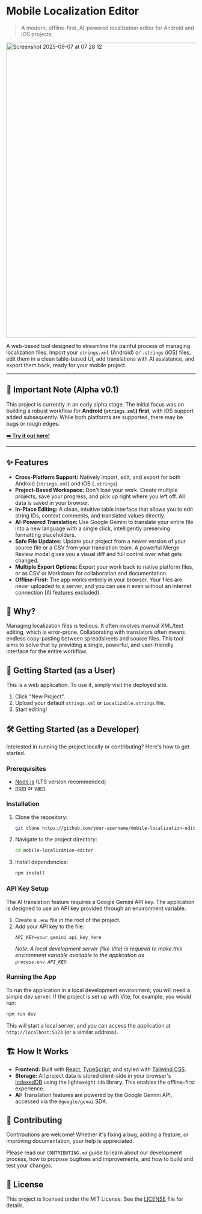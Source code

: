 # Mobile Localization Editor

> A modern, offline-first, AI-powered localization editor for Android and iOS projects.

<img width="1452" height="782" alt="Screenshot 2025-09-07 at 07 28 12" src="https://github.com/user-attachments/assets/9f8b7e31-cb98-4e70-b0f6-c1c5f4ff70d6" />

A web-based tool designed to streamline the painful process of managing localization files. Import your `strings.xml` (Android) or `.strings` (iOS) files, edit them in a clean table-based UI, add translations with AI assistance, and export them back, ready for your mobile project.

---

## 🚨 Important Note (Alpha v0.1)

This project is currently in an early alpha stage. The initial focus was on building a robust workflow for **Android (`strings.xml`) first**, with iOS support added subsequently. While both platforms are supported, there may be bugs or rough edges.

**[➡️ Try it out here!](https://mobile-localization-editor-1020602569703.us-west1.run.app/)**

---

## ✨ Features

*   **Cross-Platform Support:** Natively import, edit, and export for both Android (`strings.xml`) and iOS (`.strings`).
*   **Project-Based Workspace:** Don't lose your work. Create multiple projects, save your progress, and pick up right where you left off. All data is saved in your browser.
*   **In-Place Editing:** A clean, intuitive table interface that allows you to edit string IDs, context comments, and translated values directly.
*   **AI-Powered Translation:** Use Google Gemini to translate your entire file into a new language with a single click, intelligently preserving formatting placeholders.
*   **Safe File Updates:** Update your project from a newer version of your source file or a CSV from your translation team. A powerful Merge Review modal gives you a visual diff and full control over what gets changed.
*   **Multiple Export Options:** Export your work back to native platform files, or as CSV or Markdown for collaboration and documentation.
*   **Offline-First:** The app works entirely in your browser. Your files are never uploaded to a server, and you can use it even without an internet connection (AI features excluded).

## 🤔 Why?

Managing localization files is tedious. It often involves manual XML/text editing, which is error-prone. Collaborating with translators often means endless copy-pasting between spreadsheets and source files. This tool aims to solve that by providing a single, powerful, and user-friendly interface for the entire workflow.

## 🚀 Getting Started (as a User)

This is a web application. To use it, simply visit the deployed site.

1.  Click "New Project".
2.  Upload your default `strings.xml` or `Localizable.strings` file.
3.  Start editing!

## 🛠️ Getting Started (as a Developer)

Interested in running the project locally or contributing? Here's how to get started.

### Prerequisites

*   [Node.js](https://nodejs.org/) (LTS version recommended)
*   [npm](https://www.npmjs.com/) or [yarn](https://yarnpkg.com/)

### Installation

1.  Clone the repository:
    ```bash
    git clone https://github.com/your-username/mobile-localization-editor.git
    ```
2.  Navigate to the project directory:
    ```bash
    cd mobile-localization-editor
    ```
3.  Install dependencies:
    ```bash
    npm install
    ```

### API Key Setup

The AI translation feature requires a Google Gemini API key. The application is designed to use an API key provided through an environment variable.

1.  Create a `.env` file in the root of the project.
2.  Add your API key to the file:
    ```
    API_KEY=your_gemini_api_key_here
    ```
    *Note: A local development server (like Vite) is required to make this environment variable available to the application as `process.env.API_KEY`.*

### Running the App

To run the application in a local development environment, you will need a simple dev server. If the project is set up with Vite, for example, you would run:

```bash
npm run dev
```

This will start a local server, and you can access the application at `http://localhost:5173` (or a similar address).

## 🏗️ How It Works

*   **Frontend:** Built with [React](https://react.dev/), [TypeScript](https://www.typescriptlang.org/), and styled with [Tailwind CSS](https://tailwindcss.com/).
*   **Storage:** All project data is stored client-side in your browser's [IndexedDB](https://developer.mozilla.org/en-US/docs/Web/API/IndexedDB_API) using the lightweight `idb` library. This enables the offline-first experience.
*   **AI:** Translation features are powered by the Google Gemini API, accessed via the `@google/genai` SDK.

## 🤝 Contributing

Contributions are welcome! Whether it's fixing a bug, adding a feature, or improving documentation, your help is appreciated.

Please read our `CONTRIBUTING.md` guide to learn about our development process, how to propose bugfixes and improvements, and how to build and test your changes.

## 📜 License

This project is licensed under the MIT License. See the [LICENSE](LICENSE) file for details.